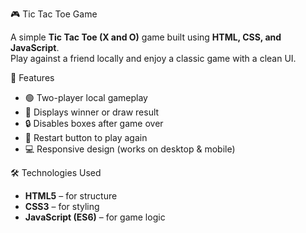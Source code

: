 🎮 Tic Tac Toe Game

A simple **Tic Tac Toe (X and O)** game built using **HTML, CSS, and JavaScript**.  
Play against a friend locally and enjoy a classic game with a clean UI.

🚀 Features
- 🟢 Two-player local gameplay  
- 🎉 Displays winner or draw result  
- 🔒 Disables boxes after game over  
- 🔄 Restart button to play again  
- 💻 Responsive design (works on desktop & mobile)

🛠️ Technologies Used
- **HTML5** – for structure  
- **CSS3** – for styling  
- **JavaScript (ES6)** – for game logic  
